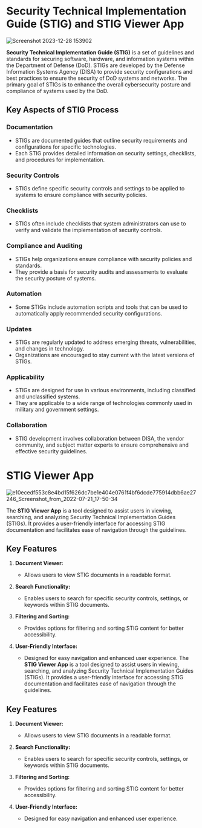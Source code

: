 # Security Technical Implementation Guide (STIG) and STIG Viewer App
![Screenshot 2023-12-28 153902](https://github.com/jmart375/STIG/assets/91294710/a112f221-047b-4c95-9de4-66885dea7721)

**Security Technical Implementation Guide (STIG)** is a set of guidelines and standards for securing software, hardware, and information systems within the Department of Defense (DoD). STIGs are developed by the Defense Information Systems Agency (DISA) to provide security configurations and best practices to ensure the security of DoD systems and networks. The primary goal of STIGs is to enhance the overall cybersecurity posture and compliance of systems used by the DoD.

## Key Aspects of STIG Process

### Documentation

- STIGs are documented guides that outline security requirements and configurations for specific technologies.
- Each STIG provides detailed information on security settings, checklists, and procedures for implementation.

### Security Controls

- STIGs define specific security controls and settings to be applied to systems to ensure compliance with security policies.

### Checklists

- STIGs often include checklists that system administrators can use to verify and validate the implementation of security controls.

### Compliance and Auditing

- STIGs help organizations ensure compliance with security policies and standards.
- They provide a basis for security audits and assessments to evaluate the security posture of systems.

### Automation

- Some STIGs include automation scripts and tools that can be used to automatically apply recommended security configurations.

### Updates

- STIGs are regularly updated to address emerging threats, vulnerabilities, and changes in technology.
- Organizations are encouraged to stay current with the latest versions of STIGs.

### Applicability

- STIGs are designed for use in various environments, including classified and unclassified systems.
- They are applicable to a wide range of technologies commonly used in military and government settings.

### Collaboration

- STIG development involves collaboration between DISA, the vendor community, and subject matter experts to ensure comprehensive and effective security guidelines.




# STIG Viewer App
![e10ecedf553c8e4bd15f626dc7be1e404e0761f4bf6dcde775914dbb6ae27246_Screenshot_from_2022-07-21_17-50-34](https://github.com/jmart375/STIG/assets/91294710/05715f2e-3eed-4268-a4b7-678afbb21c09)


The **STIG Viewer App** is a tool designed to assist users in viewing, searching, and analyzing Security Technical Implementation Guides (STIGs). It provides a user-friendly interface for accessing STIG documentation and facilitates ease of navigation through the guidelines.

## Key Features

1. **Document Viewer:**
   - Allows users to view STIG documents in a readable format.

2. **Search Functionality:**
   - Enables users to search for specific security controls, settings, or keywords within STIG documents.

3. **Filtering and Sorting:**
   - Provides options for filtering and sorting STIG content for better accessibility.

4. **User-Friendly Interface:**
   - Designed for easy navigation and enhanced user experience.
The **STIG Viewer App** is a tool designed to assist users in viewing, searching, and analyzing Security Technical Implementation Guides (STIGs). It provides a user-friendly interface for accessing STIG documentation and facilitates ease of navigation through the guidelines.

## Key Features

1. **Document Viewer:**
   - Allows users to view STIG documents in a readable format.

2. **Search Functionality:**
   - Enables users to search for specific security controls, settings, or keywords within STIG documents.

3. **Filtering and Sorting:**
   - Provides options for filtering and sorting STIG content for better accessibility.

4. **User-Friendly Interface:**
   - Designed for easy navigation and enhanced user experience.
  


